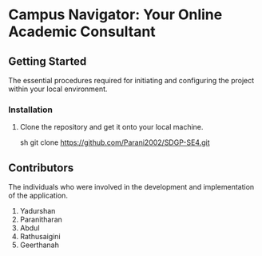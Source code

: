 # Campus Navigator: Your Online Academic Consultant

## Getting Started

The essential procedures required for initiating and configuring the project within your local environment.

### Installation

1. Clone the repository and get it onto your local machine.

    sh
    git clone https://github.com/Parani2002/SDGP-SE4.git
    


## Contributors

The individuals who were involved in the development and implementation of the application.

1. Yadurshan
2. Paranitharan
3. Abdul
4. Rathusaigini
5. Geerthanah
